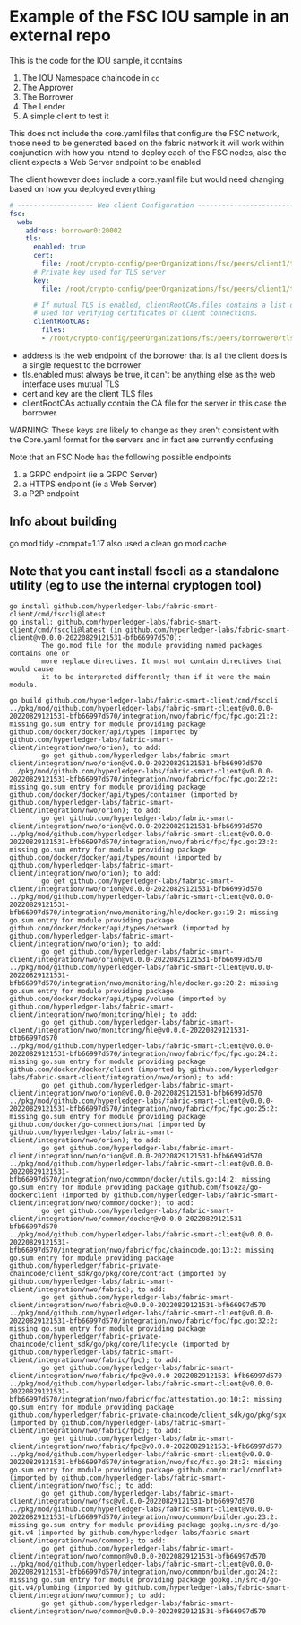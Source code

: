 # Example of the FSC IOU sample in an external repo
This is the code for the IOU sample, it contains
1. The IOU Namespace chaincode in `cc`
2. The Approver
3. The Borrower
4. The Lender
5. A simple client to test it


This does not include the core.yaml files that configure the FSC network, those need to be generated based on the fabric network it will work within conjunction with how you intend to deploy each of the FSC nodes, also the client expects a Web Server endpoint to be enabled

The client however does include a core.yaml file but would need changing based on how you deployed everything

```yaml
# ------------------- Web client Configuration -------------------------
fsc:
  web:
    address: borrower0:20002
    tls:
      enabled: true
      cert:
        file: /root/crypto-config/peerOrganizations/fsc/peers/client1/tls/server.crt
      # Private key used for TLS server
      key:
        file: /root/crypto-config/peerOrganizations/fsc/peers/client1/tls/server.key

      # If mutual TLS is enabled, clientRootCAs.files contains a list of additional root certificates
      # used for verifying certificates of client connections.
      clientRootCAs:
        files:
        - /root/crypto-config/peerOrganizations/fsc/peers/borrower0/tls/ca.crt
```

- address is the web endpoint of the borrower that is all the client does is a single request to the borrower
- tls.enabled must always be true, it can't be anything else as the web interface uses mutual TLS
- cert and key are the client TLS files
- clientRootCAs actually contain the CA file for the server in this case the borrower

WARNING: These keys are likely to change as they aren't consistent with the Core.yaml format for the servers and in fact are currently confusing

Note that an FSC Node has the following possible endpoints
1. a GRPC endpoint (ie a GRPC Server)
2. a HTTPS endpoint (ie a Web Server)
3. a P2P endpoint

## Info about building
go mod tidy -compat=1.17
also used a clean go mod cache





## Note that you cant install fsccli as a standalone utility (eg to use the internal cryptogen tool)
```
go install github.com/hyperledger-labs/fabric-smart-client/cmd/fsccli@latest
go install: github.com/hyperledger-labs/fabric-smart-client/cmd/fsccli@latest (in github.com/hyperledger-labs/fabric-smart-client@v0.0.0-20220829121531-bfb66997d570):
        The go.mod file for the module providing named packages contains one or
        more replace directives. It must not contain directives that would cause
        it to be interpreted differently than if it were the main module.

go build github.com/hyperledger-labs/fabric-smart-client/cmd/fsccli
../pkg/mod/github.com/hyperledger-labs/fabric-smart-client@v0.0.0-20220829121531-bfb66997d570/integration/nwo/fabric/fpc/fpc.go:21:2: missing go.sum entry for module providing package github.com/docker/docker/api/types (imported by github.com/hyperledger-labs/fabric-smart-client/integration/nwo/orion); to add:
        go get github.com/hyperledger-labs/fabric-smart-client/integration/nwo/orion@v0.0.0-20220829121531-bfb66997d570
../pkg/mod/github.com/hyperledger-labs/fabric-smart-client@v0.0.0-20220829121531-bfb66997d570/integration/nwo/fabric/fpc/fpc.go:22:2: missing go.sum entry for module providing package github.com/docker/docker/api/types/container (imported by github.com/hyperledger-labs/fabric-smart-client/integration/nwo/orion); to add:
        go get github.com/hyperledger-labs/fabric-smart-client/integration/nwo/orion@v0.0.0-20220829121531-bfb66997d570
../pkg/mod/github.com/hyperledger-labs/fabric-smart-client@v0.0.0-20220829121531-bfb66997d570/integration/nwo/fabric/fpc/fpc.go:23:2: missing go.sum entry for module providing package github.com/docker/docker/api/types/mount (imported by github.com/hyperledger-labs/fabric-smart-client/integration/nwo/orion); to add:
        go get github.com/hyperledger-labs/fabric-smart-client/integration/nwo/orion@v0.0.0-20220829121531-bfb66997d570
../pkg/mod/github.com/hyperledger-labs/fabric-smart-client@v0.0.0-20220829121531-bfb66997d570/integration/nwo/monitoring/hle/docker.go:19:2: missing go.sum entry for module providing package github.com/docker/docker/api/types/network (imported by github.com/hyperledger-labs/fabric-smart-client/integration/nwo/orion); to add:
        go get github.com/hyperledger-labs/fabric-smart-client/integration/nwo/orion@v0.0.0-20220829121531-bfb66997d570
../pkg/mod/github.com/hyperledger-labs/fabric-smart-client@v0.0.0-20220829121531-bfb66997d570/integration/nwo/monitoring/hle/docker.go:20:2: missing go.sum entry for module providing package github.com/docker/docker/api/types/volume (imported by github.com/hyperledger-labs/fabric-smart-client/integration/nwo/monitoring/hle); to add:
        go get github.com/hyperledger-labs/fabric-smart-client/integration/nwo/monitoring/hle@v0.0.0-20220829121531-bfb66997d570
../pkg/mod/github.com/hyperledger-labs/fabric-smart-client@v0.0.0-20220829121531-bfb66997d570/integration/nwo/fabric/fpc/fpc.go:24:2: missing go.sum entry for module providing package github.com/docker/docker/client (imported by github.com/hyperledger-labs/fabric-smart-client/integration/nwo/orion); to add:
        go get github.com/hyperledger-labs/fabric-smart-client/integration/nwo/orion@v0.0.0-20220829121531-bfb66997d570
../pkg/mod/github.com/hyperledger-labs/fabric-smart-client@v0.0.0-20220829121531-bfb66997d570/integration/nwo/fabric/fpc/fpc.go:25:2: missing go.sum entry for module providing package github.com/docker/go-connections/nat (imported by github.com/hyperledger-labs/fabric-smart-client/integration/nwo/orion); to add:
        go get github.com/hyperledger-labs/fabric-smart-client/integration/nwo/orion@v0.0.0-20220829121531-bfb66997d570
../pkg/mod/github.com/hyperledger-labs/fabric-smart-client@v0.0.0-20220829121531-bfb66997d570/integration/nwo/common/docker/utils.go:14:2: missing go.sum entry for module providing package github.com/fsouza/go-dockerclient (imported by github.com/hyperledger-labs/fabric-smart-client/integration/nwo/common/docker); to add:
        go get github.com/hyperledger-labs/fabric-smart-client/integration/nwo/common/docker@v0.0.0-20220829121531-bfb66997d570
../pkg/mod/github.com/hyperledger-labs/fabric-smart-client@v0.0.0-20220829121531-bfb66997d570/integration/nwo/fabric/fpc/chaincode.go:13:2: missing go.sum entry for module providing package github.com/hyperledger/fabric-private-chaincode/client_sdk/go/pkg/core/contract (imported by github.com/hyperledger-labs/fabric-smart-client/integration/nwo/fabric); to add:
        go get github.com/hyperledger-labs/fabric-smart-client/integration/nwo/fabric@v0.0.0-20220829121531-bfb66997d570
../pkg/mod/github.com/hyperledger-labs/fabric-smart-client@v0.0.0-20220829121531-bfb66997d570/integration/nwo/fabric/fpc/fpc.go:32:2: missing go.sum entry for module providing package github.com/hyperledger/fabric-private-chaincode/client_sdk/go/pkg/core/lifecycle (imported by github.com/hyperledger-labs/fabric-smart-client/integration/nwo/fabric/fpc); to add:
        go get github.com/hyperledger-labs/fabric-smart-client/integration/nwo/fabric/fpc@v0.0.0-20220829121531-bfb66997d570
../pkg/mod/github.com/hyperledger-labs/fabric-smart-client@v0.0.0-20220829121531-bfb66997d570/integration/nwo/fabric/fpc/attestation.go:10:2: missing go.sum entry for module providing package github.com/hyperledger/fabric-private-chaincode/client_sdk/go/pkg/sgx (imported by github.com/hyperledger-labs/fabric-smart-client/integration/nwo/fabric/fpc); to add:
        go get github.com/hyperledger-labs/fabric-smart-client/integration/nwo/fabric/fpc@v0.0.0-20220829121531-bfb66997d570
../pkg/mod/github.com/hyperledger-labs/fabric-smart-client@v0.0.0-20220829121531-bfb66997d570/integration/nwo/fsc/fsc.go:28:2: missing go.sum entry for module providing package github.com/miracl/conflate (imported by github.com/hyperledger-labs/fabric-smart-client/integration/nwo/fsc); to add:
        go get github.com/hyperledger-labs/fabric-smart-client/integration/nwo/fsc@v0.0.0-20220829121531-bfb66997d570
../pkg/mod/github.com/hyperledger-labs/fabric-smart-client@v0.0.0-20220829121531-bfb66997d570/integration/nwo/common/builder.go:23:2: missing go.sum entry for module providing package gopkg.in/src-d/go-git.v4 (imported by github.com/hyperledger-labs/fabric-smart-client/integration/nwo/common); to add:
        go get github.com/hyperledger-labs/fabric-smart-client/integration/nwo/common@v0.0.0-20220829121531-bfb66997d570
../pkg/mod/github.com/hyperledger-labs/fabric-smart-client@v0.0.0-20220829121531-bfb66997d570/integration/nwo/common/builder.go:24:2: missing go.sum entry for module providing package gopkg.in/src-d/go-git.v4/plumbing (imported by github.com/hyperledger-labs/fabric-smart-client/integration/nwo/common); to add:
        go get github.com/hyperledger-labs/fabric-smart-client/integration/nwo/common@v0.0.0-20220829121531-bfb66997d570
```

